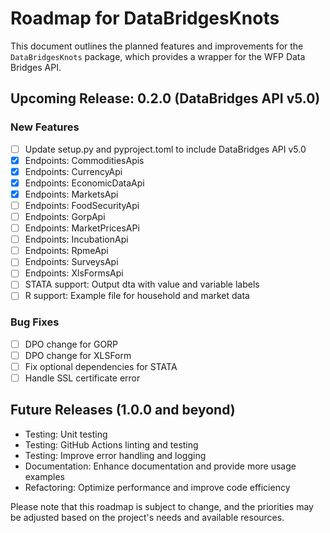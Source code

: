 # Roadmap for DataBridgesKnots

This document outlines the planned features and improvements for the `DataBridgesKnots` package, which provides a wrapper for the WFP Data Bridges API.

## Upcoming Release: 0.2.0 (DataBridges API v5.0)

### New Features
- [ ] Update setup.py and pyproject.toml to include DataBridges API v5.0
- [X] Endpoints: CommoditiesApis
- [X] Endpoints: CurrencyApi
- [X] Endpoints: EconomicDataApi
- [X] Endpoints: MarketsApi
- [ ] Endpoints: FoodSecurityApi
- [ ] Endpoints: GorpApi
- [ ] Endpoints: MarketPricesAPi
- [ ] Endpoints: IncubationApi
- [ ] Endpoints: RpmeApi
- [ ] Endpoints: SurveysApi
- [ ] Endpoints: XlsFormsApi
- [ ] STATA support: Output dta with value and variable labels
- [ ] R support: Example file for household and market data

### Bug Fixes
- [ ] DPO change for GORP
- [ ] DPO change for XLSForm
- [ ] Fix optional dependencies for STATA
- [ ] Handle SSL certificate error

## Future Releases (1.0.0 and beyond)
- Testing: Unit testing
- Testing: GitHub Actions linting and testing
- Testing: Improve error handling and logging
- Documentation: Enhance documentation and provide more usage examples
- Refactoring: Optimize performance and improve code efficiency

Please note that this roadmap is subject to change, and the priorities may be adjusted based on the project's needs and available resources.
